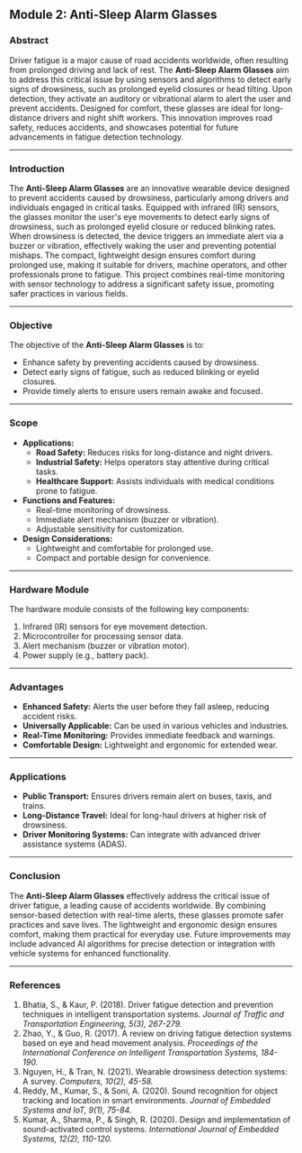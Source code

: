 ## Module 2: Anti-Sleep Alarm Glasses

### Abstract
Driver fatigue is a major cause of road accidents worldwide, often resulting from prolonged driving and lack of rest. The **Anti-Sleep Alarm Glasses** aim to address this critical issue by using sensors and algorithms to detect early signs of drowsiness, such as prolonged eyelid closures or head tilting. Upon detection, they activate an auditory or vibrational alarm to alert the user and prevent accidents. Designed for comfort, these glasses are ideal for long-distance drivers and night shift workers. This innovation improves road safety, reduces accidents, and showcases potential for future advancements in fatigue detection technology.

---

### Introduction
The **Anti-Sleep Alarm Glasses** are an innovative wearable device designed to prevent accidents caused by drowsiness, particularly among drivers and individuals engaged in critical tasks. Equipped with infrared (IR) sensors, the glasses monitor the user's eye movements to detect early signs of drowsiness, such as prolonged eyelid closure or reduced blinking rates. When drowsiness is detected, the device triggers an immediate alert via a buzzer or vibration, effectively waking the user and preventing potential mishaps. The compact, lightweight design ensures comfort during prolonged use, making it suitable for drivers, machine operators, and other professionals prone to fatigue. This project combines real-time monitoring with sensor technology to address a significant safety issue, promoting safer practices in various fields.

---

### Objective
The objective of the **Anti-Sleep Alarm Glasses** is to:
- Enhance safety by preventing accidents caused by drowsiness.
- Detect early signs of fatigue, such as reduced blinking or eyelid closures.
- Provide timely alerts to ensure users remain awake and focused.

---

### Scope
- **Applications:**
  - **Road Safety:** Reduces risks for long-distance and night drivers.
  - **Industrial Safety:** Helps operators stay attentive during critical tasks.
  - **Healthcare Support:** Assists individuals with medical conditions prone to fatigue.
- **Functions and Features:**
  - Real-time monitoring of drowsiness.
  - Immediate alert mechanism (buzzer or vibration).
  - Adjustable sensitivity for customization.
- **Design Considerations:**
  - Lightweight and comfortable for prolonged use.
  - Compact and portable design for convenience.

---

### Hardware Module
The hardware module consists of the following key components:
1. Infrared (IR) sensors for eye movement detection.
2. Microcontroller for processing sensor data.
3. Alert mechanism (buzzer or vibration motor).
4. Power supply (e.g., battery pack).

---

### Advantages
- **Enhanced Safety:** Alerts the user before they fall asleep, reducing accident risks.
- **Universally Applicable:** Can be used in various vehicles and industries.
- **Real-Time Monitoring:** Provides immediate feedback and warnings.
- **Comfortable Design:** Lightweight and ergonomic for extended wear.

---

### Applications
- **Public Transport:** Ensures drivers remain alert on buses, taxis, and trains.
- **Long-Distance Travel:** Ideal for long-haul drivers at higher risk of drowsiness.
- **Driver Monitoring Systems:** Can integrate with advanced driver assistance systems (ADAS).

---

### Conclusion
The **Anti-Sleep Alarm Glasses** effectively address the critical issue of driver fatigue, a leading cause of accidents worldwide. By combining sensor-based detection with real-time alerts, these glasses promote safer practices and save lives. The lightweight and ergonomic design ensures comfort, making them practical for everyday use. Future improvements may include advanced AI algorithms for precise detection or integration with vehicle systems for enhanced functionality.

---

### References 
1. Bhatia, S., & Kaur, P. (2018). Driver fatigue detection and prevention techniques in intelligent transportation systems. *Journal of Traffic and Transportation Engineering, 5(3), 267-279.*
2. Zhao, Y., & Guo, R. (2017). A review on driving fatigue detection systems based on eye and head movement analysis. *Proceedings of the International Conference on Intelligent Transportation Systems, 184-190.*
3. Nguyen, H., & Tran, N. (2021). Wearable drowsiness detection systems: A survey. *Computers, 10(2), 45-58.*
4. Reddy, M., Kumar, S., & Soni, A. (2020). Sound recognition for object tracking and location in smart environments. *Journal of Embedded Systems and IoT, 9(1), 75-84.*
5. Kumar, A., Sharma, P., & Singh, R. (2020). Design and implementation of sound-activated control systems. *International Journal of Embedded Systems, 12(2), 110-120.*
